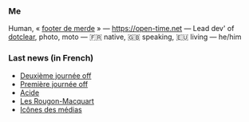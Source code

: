 ### Me

Human, « [footer de merde](https://open-time.net/post/2013/07/17/La-veritable-histoire-du-Footer-de-merde-) » — https://open-time.net — Lead dev' of [dotclear](https://git.dotclear.org/dev/dotclear), photo, moto — 🇫🇷 native, 🇬🇧 speaking, 🇪🇺 living — he/him

### Last news (in French)

<!-- BLOG-POST-LIST:START -->
- [Deuxième journée off](https://open-time.net/post/2022/08/02/Deuxieme-journee-off)
- [Première journée off](https://open-time.net/post/2022/08/01/Premiere-journee-off)
- [Acide](https://open-time.net/post/2022/07/31/Acide)
- [Les Rougon-Macquart](https://open-time.net/post/2022/07/30/Les-Rougon-Macquart)
- [Icônes des médias](https://open-time.net/post/2022/07/29/Icones-des-medias)
<!-- BLOG-POST-LIST:END -->
